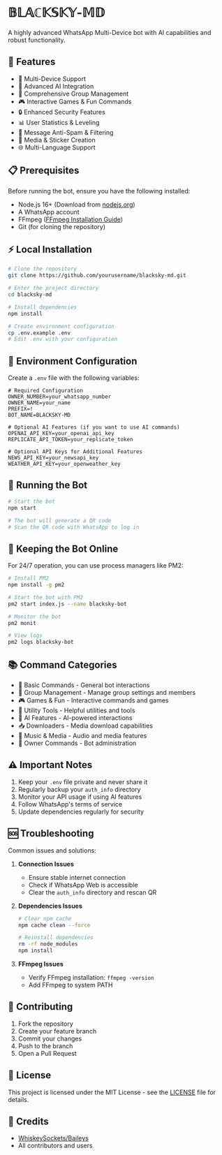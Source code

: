 # 𝔹𝕃𝔸ℂ𝕂𝕊𝕂𝕐-𝕄𝔻
A highly advanced WhatsApp Multi-Device bot with AI capabilities and robust functionality.

## 🌟 Features
- 📱 Multi-Device Support
- 🤖 Advanced AI Integration
- 👥 Comprehensive Group Management
- 🎮 Interactive Games & Fun Commands
- 🔒 Enhanced Security Features
- 📊 User Statistics & Leveling
- 💬 Message Anti-Spam & Filtering
- 🎨 Media & Sticker Creation
- 🌐 Multi-Language Support

## 📋 Prerequisites
Before running the bot, ensure you have the following installed:
- Node.js 16+ (Download from [nodejs.org](https://nodejs.org))
- A WhatsApp account
- FFmpeg ([FFmpeg Installation Guide](https://ffmpeg.org/download.html))
- Git (for cloning the repository)

## ⚡️ Local Installation
```bash
# Clone the repository
git clone https://github.com/yourusername/blacksky-md.git

# Enter the project directory
cd blacksky-md

# Install dependencies
npm install

# Create environment configuration
cp .env.example .env
# Edit .env with your configuration
```

## 🔐 Environment Configuration
Create a `.env` file with the following variables:
```env
# Required Configuration
OWNER_NUMBER=your_whatsapp_number
OWNER_NAME=your_name
PREFIX=!
BOT_NAME=BLACKSKY-MD

# Optional AI Features (if you want to use AI commands)
OPENAI_API_KEY=your_openai_api_key
REPLICATE_API_TOKEN=your_replicate_token

# Optional API Keys for Additional Features
NEWS_API_KEY=your_newsapi_key
WEATHER_API_KEY=your_openweather_key
```

## 🚀 Running the Bot
```bash
# Start the bot
npm start

# The bot will generate a QR code
# Scan the QR code with WhatsApp to log in
```

## 🔄 Keeping the Bot Online
For 24/7 operation, you can use process managers like PM2:
```bash
# Install PM2
npm install -g pm2

# Start the bot with PM2
pm2 start index.js --name blacksky-bot

# Monitor the bot
pm2 monit

# View logs
pm2 logs blacksky-bot
```

## 📚 Command Categories
- 🎯 Basic Commands - General bot interactions
- 👥 Group Management - Manage group settings and members
- 🎮 Games & Fun - Interactive commands and games
- 🔧 Utility Tools - Helpful utilities and tools
- 🤖 AI Features - AI-powered interactions
- 📥 Downloaders - Media download capabilities
- 🎵 Music & Media - Audio and media features
- 👑 Owner Commands - Bot administration

## ⚠️ Important Notes
1. Keep your `.env` file private and never share it
2. Regularly backup your `auth_info` directory
3. Monitor your API usage if using AI features
4. Follow WhatsApp's terms of service
5. Update dependencies regularly for security

## 🆘 Troubleshooting
Common issues and solutions:
1. **Connection Issues**
   - Ensure stable internet connection
   - Check if WhatsApp Web is accessible
   - Clear the `auth_info` directory and rescan QR

2. **Dependencies Issues**
   ```bash
   # Clear npm cache
   npm cache clean --force

   # Reinstall dependencies
   rm -rf node_modules
   npm install
   ```

3. **FFmpeg Issues**
   - Verify FFmpeg installation: `ffmpeg -version`
   - Add FFmpeg to system PATH

## 🤝 Contributing
1. Fork the repository
2. Create your feature branch
3. Commit your changes
4. Push to the branch
5. Open a Pull Request

## 📄 License
This project is licensed under the MIT License - see the [LICENSE](LICENSE) file for details.

## 🙏 Credits
- [WhiskeySockets/Baileys](https://github.com/WhiskeySockets/Baileys)
- All contributors and users